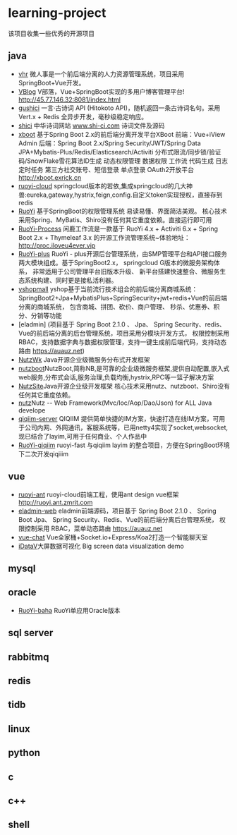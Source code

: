 # learning-project
该项目收集一些优秀的开源项目

## java
* [vhr](https://github.com/lenve/vhr)  微人事是一个前后端分离的人力资源管理系统，项目采用SpringBoot+Vue开发。
* [VBlog](https://github.com/lenve/VBlog)  V部落，Vue+SpringBoot实现的多用户博客管理平台! http://45.77.146.32:8081/index.html
* [gushici](https://github.com/xenv/gushici)  一言·古诗词 API (Hitokoto API)，随机返回一条古诗词名句。采用 Vert.x + Redis 全异步开发，毫秒级稳定响应。
* [shici](https://github.com/michaelliao/shici)  中华诗词网站 www.shi-ci.com 诗词文件及源码
* [xboot](https://github.com/Exrick/xboot)  基于Spring Boot 2.x的前后端分离开发平台XBoot 前端：Vue+iView Admin 后端：Spring Boot 2.x/Spring Security/JWT/Spring Data JPA+Mybatis-Plus/Redis/Elasticsearch/Activiti 分布式限流/同步锁/验证码/SnowFlake雪花算法ID生成 动态权限管理 数据权限 工作流 代码生成 日志 定时任务 第三方社交账号、短信登录 单点登录 OAuth2开放平台 http://xboot.exrick.cn
* [ruoyi-cloud](https://github.com/zhangmrit/ruoyi-cloud)  springcloud版本的若依,集成springcloud的几大神兽:eureka,gateway,hystrix,feign,config.自定义token实现授权，直接存到redis 
* [RuoYi](https://gitee.com/y_project/RuoYi)  基于SpringBoot的权限管理系统 易读易懂、界面简洁美观。 核心技术采用Spring、MyBatis、Shiro没有任何其它重度依赖。直接运行即可用 
* [RuoYi-Process](https://gitee.com/calvinhwang123/RuoYi-Process) 闲鹿工作流是一款基于 RuoYi 4.x + Activiti 6.x + Spring Boot 2.x + Thymeleaf 3.x 的开源工作流管理系统~体验地址：http://proc.iloveu4ever.vip 
* [RuoYi-plus](https://gitee.com/aimeng2017/RuoYi-plus/tree/master)  RuoYi - plus开源后台管理系统，由SMP管理平台和API接口服务两大模块组成。基于SpringBoot2.x， springcloud G版本的微服务架构体系， 非常适用于公司管理平台旧版本升级、 新平台搭建快速整合、微服务生态系统构建、同时更是接私活利器。 
* [yshopmall](https://github.com/guchengwuyue/yshopmall) yshop基于当前流行技术组合的前后端分离商城系统： SpringBoot2+Jpa+MybatisPlus+SpringSecurity+jwt+redis+Vue的前后端分离的商城系统， 包含商城、拼团、砍价、商户管理、 秒杀、优惠券、积分、分销等功能
* [eladmin] (项目基于 Spring Boot 2.1.0 、 Jpa、 Spring Security、redis、Vue的前后端分离的后台管理系统，项目采用分模块开发方式， 权限控制采用 RBAC，支持数据字典与数据权限管理，支持一键生成前后端代码，支持动态路由 https://auauz.net)
* [NutzWk](https://github.com/Wizzercn/NutzWk) Java开源企业级微服务分布式开发框架
* [nutzboot](https://github.com/nutzam/nutzboot)NutzBoot,简称NB,是可靠的企业级微服务框架,提供自动配置,嵌入式web服务,分布式会话,服务治理,负载均衡,hystrix,RPC等一篮子解决方案 
* [NutzSite](https://gitee.com/TomYule/NutzSite)Java开源企业级开发框架 核心技术采用nutz、nutzboot、Shiro没有任何其它重度依赖。
* [nutz](https://github.com/nutzam/nutz)Nutz -- Web Framework(Mvc/Ioc/Aop/Dao/Json) for ALL Java develope
* [qiqiim-server](https://gitee.com/qiqiim/qiqiim-server) QIQIIM 提供简单快捷的IM方案，快速打造在线IM方案，可用于公司内网、外网通讯，客服系统等，已用netty4实现了socket,websocket,现已结合了layim,可用于任何商业、个人作品中 
* [RuoYi-qiqiim](https://gitee.com/wenhaofan/RuoYi-qiqiim) ruoyi-fast 与qiqiim layim 的整合项目，方便在SpringBoot环境下二次开发qiqiiim 

## vue 
* [ruoyi-ant](https://github.com/zhangmrit/ruoyi-ant)  ruoyi-cloud前端工程，使用ant design vue框架 http://ruoyi.ant.zmrit.com
* [eladmin-web](https://github.com/elunez/eladmin-web) eladmin前端源码，项目基于 Spring Boot 2.1.0 、 Spring Boot Jpa、 Spring Security、Redis、Vue的前后端分离后台管理系统， 权限控制采用 RBAC，菜单动态路由 https://auauz.net
* [vue-chat](https://github.com/microzz/vue-chat) Vue全家桶+Socket.io+Express/Koa2打造一个智能聊天室
* [iDataV](https://github.com/yyhsong/iDataV)大屏数据可视化 Big screen data visualization demo 
## mysql
## oracle
* [RuoYi-baha](https://gitee.com/baha/RuoYi-fast-Oracle) RuoYi单应用Oracle版本
## sql server
## rabbitmq
## redis
## tidb
## linux
## python
## c
## c++
## shell


